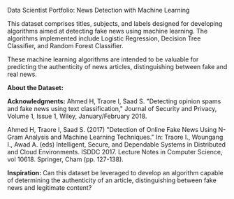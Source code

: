Data Scientist Portfolio: News Detection with Machine Learning

This dataset comprises titles, subjects, and labels designed for developing algorithms aimed at detecting fake news using machine learning. The algorithms implemented include Logistic Regression, Decision Tree Classifier, and Random Forest Classifier.

These machine learning algorithms are intended to be valuable for predicting the authenticity of news articles, distinguishing between fake and real news.

**About the Dataset:**

**Acknowledgments:**
Ahmed H, Traore I, Saad S. "Detecting opinion spams and fake news using text classification," Journal of Security and Privacy, Volume 1, Issue 1, Wiley, January/February 2018.

Ahmed H, Traore I, Saad S. (2017) "Detection of Online Fake News Using N-Gram Analysis and Machine Learning Techniques." In: Traore I., Woungang I., Awad A. (eds) Intelligent, Secure, and Dependable Systems in Distributed and Cloud Environments. ISDDC 2017. Lecture Notes in Computer Science, vol 10618. Springer, Cham (pp. 127-138).

**Inspiration:**
Can this dataset be leveraged to develop an algorithm capable of determining the authenticity of an article, distinguishing between fake news and legitimate content?
